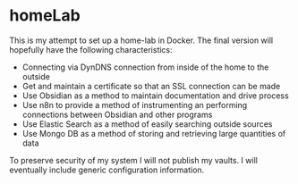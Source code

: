 # homeLab
This is my attempt to set up a home-lab in Docker. 
The final version will hopefully have the following characteristics:
  - Connecting via DynDNS connection from inside of the home to the outside
  - Get and maintain a certificate so that an SSL connection can be made
  - Use Obsidian as a method to maintain documentation and drive process
  - Use n8n to provide a method of instrumenting an performing connections between Obsidian and other programs
  - Use Elastic Search as a method of easily searching outside sources 
  - Use Mongo DB as a method of storing and retrieving large quantities of data
  
  To preserve security of my system I will not publish my vaults. I will eventually include generic configuration information. 
